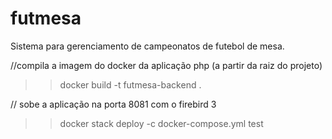 # futmesa
Sistema para gerenciamento de campeonatos de futebol de mesa.

//compila a imagem do docker da aplicação php (a partir da raiz do projeto)
>> docker build -t futmesa-backend .

// sobe a aplicação na porta 8081 com o firebird 3
>> docker stack deploy -c docker-compose.yml test
